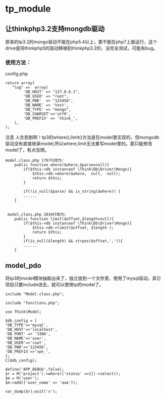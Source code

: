 # tp_module

## 让thinkphp3.2支持mongdb驱动
原来的tp3.2的mongo驱动不能在php5.4以上，更不能在php7上面运行，这个drive是将thinkphp5的驱动移植到thinkphp3.2的，没完全测试，可能有bug。

### 使用方法：
config.php
```
return array(
   "log" =>  array(
        'DB_HOST' => "127.0.0.1",
        'DB_USER' => "root",
        'DB_PWD'  => "123456",
        'DB_NAME' => 'test',
        'DB_TYPE' => "mongo",
        'DB_CHARSET'=>'utf8',
        'DB_PREFIX' => 'think_',
    ),
);
```


注意
人生悲剧啊！tp3的where(),limit()方法是在model里实现的，但mongodb 驱动没有直接继承model,所以where,limit无法重写model里的。那只能修改model了，有点丑陋。

```
model.class.php 1797行改为:
  	public function where($where,$parse=null){
        if($this->db instanceof \Think\Db\Driver\Mongo){
            $this->db->where($where,  null,  null);
            return $this;
        }

        if(!is_null($parse) && is_string($where)) {
        ......
    }


 model.class.php 1834行改为:
  	public function limit($offset,$length=null){
        if($this->db instanceof \Think\Db\Driver\Mongo){
            $this->db->limit($offset, $length );
            return $this;
        }
        if(is_null($length) && strpos($offset,',')){
        ......
    }

```





## model_pdo 
将tp3的model模块抽取出来了，独立放到一个文件里，使用了mysql驱动，其它项目只要include进去，就可以使用tp的model了。



```
include "Model.class.php";

include "functions.php";

use Think\Model;

$db_config = [
'DB_TYPE'=>'mysql',
'DB_HOST'=>'localhost',
'DB_PORT' => '3306',
'DB_NAME'=>'user',
'DB_USER'=>'root',
'DB_PWD'=>'123456',
'DB_PREFIX'=>'vpn_',
];
C($db_config);

define('APP_DEBUG',false);
$r = M('project')->where(['status' =>1])->select();
$m = M('user');
$m->add(['user_name' => 'aaa']);

var_dump($r);exit('x');
```
